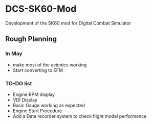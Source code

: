 # DCS-SK60-Mod
Development of the SK60 mod for Digital Combat Simulator
## Rough Planning
### In May
+ make most of the avionics working
+ Start converting to EFM
### TO-DO list
+ Engine RPM display
+ VDI Display
+ Basic Gauge working as expected
+ Engine Start Procedure
+ Add a Data recorder system to check flight model performance
